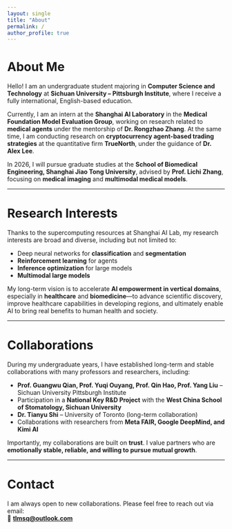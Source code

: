```yaml
---
layout: single
title: "About"
permalink: /
author_profile: true
---
```


# About Me

Hello! I am an undergraduate student majoring in **Computer Science and Technology** at **Sichuan University – Pittsburgh Institute**, where I receive a fully international, English-based education.  

Currently, I am an intern at the **Shanghai AI Laboratory** in the **Medical Foundation Model Evaluation Group**, working on research related to **medical agents** under the mentorship of **Dr. Rongzhao Zhang**. At the same time, I am conducting research on **cryptocurrency agent-based trading strategies** at the quantitative firm **TrueNorth**, under the guidance of **Dr. Alex Lee**.  

In 2026, I will pursue graduate studies at the **School of Biomedical Engineering, Shanghai Jiao Tong University**, advised by **Prof. Lichi Zhang**, focusing on **medical imaging** and **multimodal medical models**.

---

# Research Interests

Thanks to the supercomputing resources at Shanghai AI Lab, my research interests are broad and diverse, including but not limited to:

- Deep neural networks for **classification** and **segmentation**  
- **Reinforcement learning** for agents  
- **Inference optimization** for large models  
- **Multimodal large models**  

My long-term vision is to accelerate **AI empowerment in vertical domains**, especially in **healthcare** and **biomedicine**—to advance scientific discovery, improve healthcare capabilities in developing regions, and ultimately enable AI to bring real benefits to human health and society.

---

# Collaborations

During my undergraduate years, I have established long-term and stable collaborations with many professors and researchers, including:

- **Prof. Guangwu Qian, Prof. Yuqi Ouyang, Prof. Qin Hao, Prof. Yang Liu** – Sichuan University Pittsburgh Institute  
- Participation in a **National Key R&D Project** with the **West China School of Stomatology, Sichuan University**  
- **Dr. Tianyu Shi** – University of Toronto (long-term collaboration)  
- Collaborations with researchers from **Meta FAIR, Google DeepMind, and Kimi AI**

Importantly, my collaborations are built on **trust**. I value partners who are **emotionally stable, reliable, and willing to pursue mutual growth**.  

---

# Contact

I am always open to new collaborations. Please feel free to reach out via email:  
📧 **[tlmsq@outlook.com](mailto:tlmsq@outlook.com)**  


